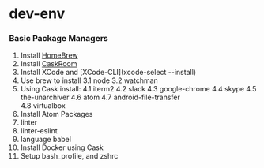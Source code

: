 # dev-env

### Basic Package Managers
1. Install [HomeBrew](http://brew.sh/)
2. Install [CaskRoom](https://caskroom.github.io/)
3. Install XCode and [XCode-CLI](xcode-select --install)
3. Use brew to install
  3.1 node
  3.2 watchman
4. Using Cask install:
  4.1 iterm2
  4.2 slack
  4.3 google-chrome
  4.4 skype
  4.5 the-unarchiver
  4.6 atom
  4.7 android-file-transfer		  		   		    
  4.8 virtualbox
5. Install Atom Packages
  5. linter
  6. linter-eslint
  7. language babel
6. Install Docker using Cask
7. Setup bash_profile, and zshrc
